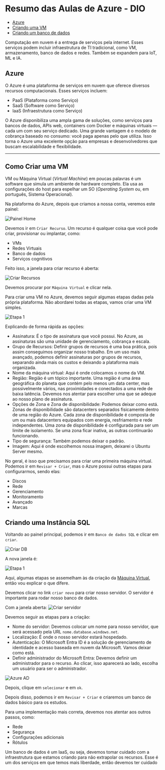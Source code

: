 # Resumo das Aulas de Azure - DIO

- [Azure](#azure)
- [Criando uma VM](#como-criar-uma-vm)
- [Criando um banco de dados](#criando-uma-instância-sql)

Computação em nuvem é a entrega de serviços pela internet. Esses serviços podem incluir infraestrutura de TI tradicional, como VM, armazenamento, banco de dados e redes. Também se expandem para IoT, ML e IA.

## Azure

O Azure é uma plataforma de serviços em nuvem que oferece diversos recursos computacionais. Esses serviços incluem:

- PaaS (Plataforma como Serviço)
- SaaS (Software como Serviço)
- IaaS (Infraestrutura como Serviço)

O Azure disponibiliza uma ampla gama de soluções, como serviços para bancos de dados, APIs web, containers com Docker e máquinas virtuais — cada um com seu serviço dedicado. Uma grande vantagem é o modelo de cobrança baseado no consumo: você paga apenas pelo que utiliza. Isso torna o Azure uma excelente opção para empresas e desenvolvedores que buscam escalabilidade e flexibilidade.

---

## Como Criar uma VM

VM ou Máquina Virtual (_Virtual Machine_) em poucas palavras é um software que simula um ambiente de hardware completo. Ela usa as configurações do host para espelhar um SO (_Operating System_ ou, em português, Sistema Operacional).

Na plataforma do Azure, depois que criamos a nossa conta, veremos este painel:

![Painel Home](/Images/1.png)

Devemos ir em `Criar Recurso`. Um recurso é qualquer coisa que você pode criar, provisionar ou implantar, como:

- VMs
- Redes Virtuais
- Banco de dados
- Serviços cognitivos

Feito isso, a janela para criar recurso é aberta:

![Criar Recursos](/Images/2.png)

Devemos procurar por `Máquina Virtual` e clicar nela.

Para criar uma VM no Azure, devemos seguir algumas etapas dadas pela própria plataforma. Não abordarei todas as etapas, vamos criar uma VM simples.

![Etapa 1](/Images/3.png)

Explicando de forma rápida as opções:

- Assinatura: É o tipo de assinatura que você possui. No Azure, as assinaturas são uma unidade de gerenciamento, cobrança e escala.
- Grupo de Recursos: Definir grupos de recursos é uma boa prática, pois assim conseguimos organizar nosso trabalho. Em um uso mais avançado, podemos definir assinaturas por grupos de recursos, separando ainda mais os custos e deixando a plataforma mais organizada.
- Nome da máquina virtual: Aqui é onde colocamos o nome da VM.
- Região: Região é um tópico importante. Uma região é uma área geográfica do planeta que contém pelo menos um data center, mas possivelmente vários, nas proximidades e conectados a uma rede de baixa latência. Devemos nos atentar para escolher uma que se adeque ao nosso plano de assinatura.
- Opções de Zona e Zona de disponibilidade: Podemos deixar como está. Zonas de disponibilidade são datacenters separados fisicamente dentro de uma região do Azure. Cada zona de disponibilidade é composta de um ou mais datacenters equipados com energia, resfriamento e rede independentes. Uma zona de disponibilidade é configurada para ser um limite de isolamento. Se uma zona ficar inativa, as outras continuarão funcionando.
- Tipo de segurança: Também podemos deixar o padrão.
- Imagem: Aqui é onde escolhemos nossa imagem, deixarei o Ubuntu Server mesmo.

No geral, é isso que precisamos para criar uma primeira máquina virtual. Podemos ir em `Revisar + Criar`, mas o Azure possui outras etapas para configurarmos, sendo elas:

- Discos
- Rede
- Gerenciamento
- Monitoramento
- Avançado
- Marcas

## Criando uma Instância SQL

Voltando ao painel principal, podemos ir em `Banco de dados SQL` e clicar em `criar`.

![Criar DB](/Images/4.png)

A nova janela é:

![Etapa 1](/Images/5.png)

Aqui, algumas etapas se assemelham às da criação da [Máquina Virtual](#como-criar-uma-vm), então vou explicar o que difere.

Devemos clicar no link `criar novo` para criar nosso servidor. O servidor é importante para rodar nosso banco de dados.

Com a janela aberta:
![Criar servidor](/Images/6.png)

Devemos seguir as etapas para a criação:

- Nome do servidor: Devemos colocar um nome para nosso servidor, que será acessado pela URL `nome.database.windows.net`.
- Localização: É onde o nosso servidor estará hospedado.
- Autenticação: O Microsoft Entra ID é a solução de gerenciamento de identidade e acesso baseada em nuvem da Microsoft. Vamos deixar como está.
- Definir administrador do Microsoft Entra: Devemos definir um administrador para o recurso. Ao clicar, isso aparecerá ao lado, escolha um usuário para ser o administrador.

![Azure AD](/Images/7.png)

Depois, clique em `selecionar` e em `ok`.

Depois disso, podemos ir em `Revisar + Criar` e criaremos um banco de dados básico para os estudos.

Para uma implementação mais correta, devemos nos atentar aos outros passos, como:

- Rede
- Segurança
- Configurações adicionais
- Rótulos

Um banco de dados é um IaaS, ou seja, devemos tomar cuidado com a infraestrutura que estamos criando para não extrapolar os recursos. Esse é um dos serviços em que temos mais liberdade, então devemos ter cuidado
